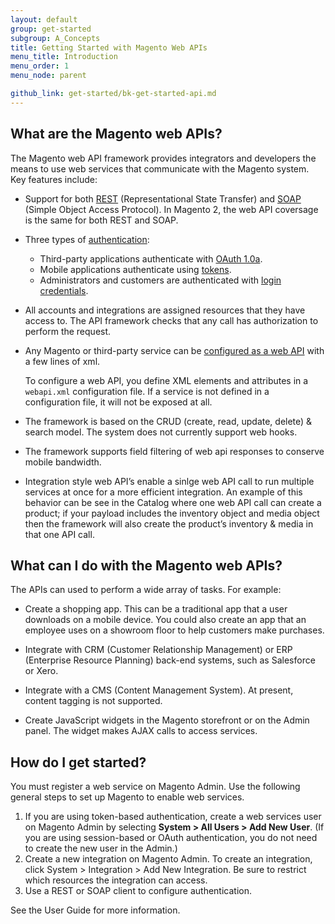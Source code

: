 ```yaml
---
layout: default
group: get-started
subgroup: A_Concepts
title: Getting Started with Magento Web APIs
menu_title: Introduction
menu_order: 1
menu_node: parent

github_link: get-started/bk-get-started-api.md
---
```

<h2 id="whatare">What are the Magento web APIs?</h2>

The Magento web API framework provides integrators and developers the means to use web services that communicate with the Magento system. Key features include:

* Support for both <a href="{{ site.gdeurl }}/rest/bk-rest.html">REST</a> (Representational State Transfer) and <a href="{{ site.gdeurl }}/soap/bk-soap.html">SOAP</a> (Simple Object Access Protocol). In Magento 2, the web API coversage is the same for both REST and SOAP.

* Three types of <a href="{{ site.gdeurl }}get-started/authentication/gs-authentication.html">authentication</a>:
	* Third-party applications authenticate with <a href="{{ site.gdeurl }}/get-started/authentication/gs-authentication-oauth.html">OAuth 1.0a</a>.
	* Mobile applications authenticate using <a href="{{ site.gdeurl }}/get-started/authentication/gs-authentication-token.html">tokens</a>. 
	* Administrators and customers are authenticated with <a href="{{ site.gdeurl }}/get-started/authentication/gs-authentication-token.html">login credentials</a>. 
	
* All accounts and integrations are assigned resources that they have access to. The API framework checks that any call has authorization to perform the request.    

* Any Magento or third-party service can be <a href="{{ site.gdeurl }}/extension-dev-guide/service-contracts/service-to-web-service.html">configured as a web API</a> with a few lines of xml.

	 To configure a web API, you define XML elements and attributes in a `webapi.xml` configuration file. If a service is not defined in a configuration file, it will not be exposed at all. 
* The framework is based on the CRUD (create, read, update, delete) & search model. The system does not currently support web hooks.

* The framework supports field filtering of web api responses to conserve mobile bandwidth.

* Integration style web API’s enable a sinlge web API call to run multiple services at once for a more efficient integration.  An example of this behavior can be see in the Catalog where one web API call can create a product; if your payload includes the inventory object and media object then the framework will also create the product’s inventory & media in that one API call.


<h2 id="uses">What can I do with the Magento web APIs?</h2>


The APIs can used to perform a wide array of tasks. For example:

* Create a shopping app. This can be a traditional app that a user downloads on a mobile device. You could also create an app that an employee uses on a showroom floor to help customers make purchases.

* Integrate with CRM (Customer Relationship Management) or ERP (Enterprise Resource Planning) back-end systems, such as Salesforce or Xero.

* Integrate with a CMS (Content Management System). At present, content tagging is not supported.

* Create JavaScript widgets in the Magento storefront or on the Admin panel. The widget makes AJAX calls to access services.


<h2 id="procedure">How do I get started?</h2>

You must register a web service on Magento Admin. Use the following general steps to set up Magento to enable web services.

1. If you are using token-based authentication, create a web services user on Magento Admin by selecting **System > All Users > Add New User**. (If you are using session-based or OAuth authentication, you do not need to create the new user in the Admin.)
2. Create a new integration on Magento Admin. To create an integration, click System > Integration > Add New Integration. Be sure to restrict which resources the integration can access.
3. Use a REST or SOAP client to configure authentication.

See the User Guide for more information.

